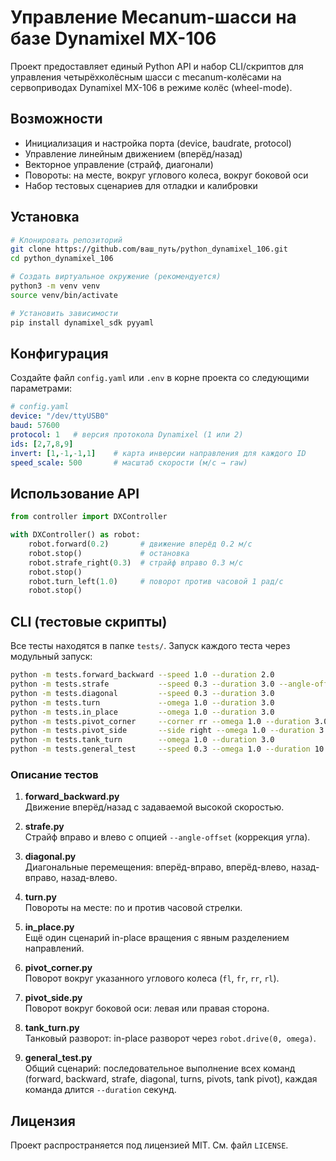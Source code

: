 # Управление Mecanum-шасси на базе Dynamixel MX-106

Проект предоставляет единый Python API и набор CLI/скриптов для управления четырёхколёсным шасси с mecanum-колёсами на сервоприводах Dynamixel MX-106 в режиме колёс (wheel-mode).

## Возможности

- Инициализация и настройка порта (device, baudrate, protocol)
- Управление линейным движением (вперёд/назад)
- Векторное управление (страйф, диагонали)
- Повороты: на месте, вокруг углового колеса, вокруг боковой оси
- Набор тестовых сценариев для отладки и калибровки

## Установка

```bash
# Клонировать репозиторий
git clone https://github.com/ваш_путь/python_dynamixel_106.git
cd python_dynamixel_106

# Создать виртуальное окружение (рекомендуется)
python3 -m venv venv
source venv/bin/activate

# Установить зависимости
pip install dynamixel_sdk pyyaml
```  

## Конфигурация

Создайте файл `config.yaml` или `.env` в корне проекта со следующими параметрами:

```yaml
# config.yaml
device: "/dev/ttyUSB0"
baud: 57600
protocol: 1   # версия протокола Dynamixel (1 или 2)
ids: [2,7,8,9]
invert: [1,-1,-1,1]    # карта инверсии направления для каждого ID
speed_scale: 500       # масштаб скорости (м/с → raw)
```

## Использование API

```python
from controller import DXController

with DXController() as robot:
    robot.forward(0.2)       # движение вперёд 0.2 м/с
    robot.stop()             # остановка
    robot.strafe_right(0.3)  # страйф вправо 0.3 м/с
    robot.stop()
    robot.turn_left(1.0)     # поворот против часовой 1 рад/с
    robot.stop()
```

## CLI (тестовые скрипты)

Все тесты находятся в папке `tests/`. Запуск каждого теста через модульный запуск:

```bash
python -m tests.forward_backward --speed 1.0 --duration 2.0
python -m tests.strafe           --speed 0.3 --duration 3.0 --angle-offset 0.1
python -m tests.diagonal         --speed 0.3 --duration 3.0
python -m tests.turn             --omega 1.0 --duration 3.0
python -m tests.in_place         --omega 1.0 --duration 3.0
python -m tests.pivot_corner     --corner rr --omega 1.0 --duration 3.0
python -m tests.pivot_side       --side right --omega 1.0 --duration 3.0
python -m tests.tank_turn        --omega 1.0 --duration 3.0
python -m tests.general_test     --speed 0.3 --omega 1.0 --duration 10.0
```

### Описание тестов

1. **forward_backward.py**  
   Движение вперёд/назад с задаваемой высокой скоростью.

2. **strafe.py**  
   Страйф вправо и влево с опцией `--angle-offset` (коррекция угла).

3. **diagonal.py**  
   Диагональные перемещения: вперёд-вправо, вперёд-влево, назад-вправо, назад-влево.

4. **turn.py**  
   Повороты на месте: по и против часовой стрелки.

5. **in_place.py**  
   Ещё один сценарий in-place вращения с явным разделением направлений.

6. **pivot_corner.py**  
   Поворот вокруг указанного углового колеса (`fl`, `fr`, `rr`, `rl`).

7. **pivot_side.py**  
   Поворот вокруг боковой оси: левая или правая сторона.

8. **tank_turn.py**  
   Танковый разворот: in-place разворот через `robot.drive(0, omega)`.

9. **general_test.py**  
   Общий сценарий: последовательное выполнение всех команд (forward, backward, strafe, diagonal, turns, pivots, tank pivot), каждая команда длится `--duration` секунд.

## Лицензия

Проект распространяется под лицензией MIT. См. файл `LICENSE`.